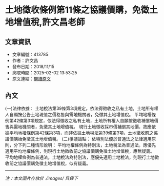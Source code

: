 # 土地徵收條例第11條之協議價購，免徵土地增值稅,許文昌老師

## 文章資訊
- 文章編號：413785
- 作者：許文昌
- 發布日期：2018/11/15
- 爬取時間：2025-02-02 13:53:25
- 原文連結：[閱讀原文](https://real-estate.get.com.tw/Columns/detail.aspx?no=413785)

## 內文
(一)法律依據：
土地稅法第39條第3項規定，依法得徵收之私有土地，土地所有權人自願按公告土地現值之價格售與需地機關者，免徵其土地增值稅。
平均地權條例第42條第3項規定，依法得徵收之私有土地，土地所有權人自願按徵收補償地價售與需地機關者，免徵其土地增值稅。
現行土地徵收採市價補償其地價，故應依據平均地權條例第42條第3項，而非依據土地稅法第39條第3項，土地徵收前之協議價購始免徵其土地增值稅。
(二)爭議論點：
依特別法優於普通法之法律適用原則，分下列二種情形說明：
平均地權條例為特別法，土地稅法為普通法，應優先適用平均地權條例，則現行土地徵收前之協議價購免徵土地增值稅，應無疑義。
平均地權條例為普通法，土地稅法為特別法，應優先適用土地稅法，則現行土地徵收前之協議價購免徵土地增值稅，似有疑義。

---
*注：本文圖片存放於 ./images/ 目錄下*
